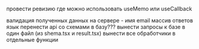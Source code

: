 провести ревизию где можно использовать useMemo или useCallback

валидация полученных данных на сервере - имя email массив ответов язык
перенести api со схемами в базу???
вынести запросы к базе в один файл (из shema.tsx и result.tsx)
вынести все обработчики в отдельные функции
